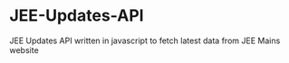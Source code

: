 # JEE-Updates-API
JEE Updates API written in javascript to fetch latest data from JEE Mains website
